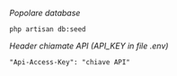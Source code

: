 *Popolare database*

```
php artisan db:seed
```

*Header chiamate API (API_KEY in file .env)*

```
"Api-Access-Key": "chiave API"
```
